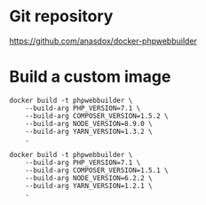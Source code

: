 

# Git repository

https://github.com/anasdox/docker-phpwebbuilder

# Build a custom image

```
docker build -t phpwebbuilder \
    --build-arg PHP_VERSION=7.1 \
    --build-arg COMPOSER_VERSION=1.5.2 \
    --build-arg NODE_VERSION=8.9.0 \
    --build-arg YARN_VERSION=1.3.2 \
    .
```

```
docker build -t phpwebbuilder \
    --build-arg PHP_VERSION=7.1 \
    --build-arg COMPOSER_VERSION=1.5.1 \
    --build-arg NODE_VERSION=6.2.2 \
    --build-arg YARN_VERSION=1.2.1 \
    .
```
